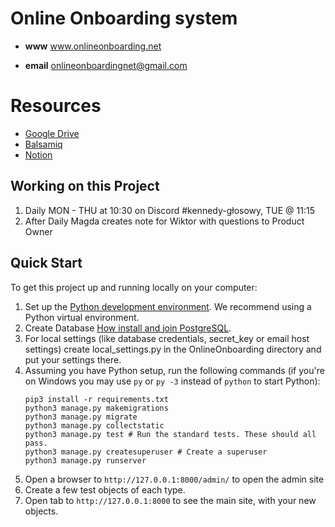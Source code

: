 # Online Onboarding system
* **www** www.onlineonboarding.net

* **email** onlineonboardingnet@gmail.com

# Resources
* [Google Drive](https://drive.google.com/drive/folders/1_l1zUqGpWLETLL0MxekPrqh3OUcHVxz1)
* [Balsamiq](https://balsamiq.cloud/suqbkva/pmu54yy/r0B9B)
* [Notion](https://www.notion.so/plywoodandfriends/Kennedy-Onboarding-System-f5f463966bfd4741826f52f0114c30f6)

## Working on this Project
1. Daily MON - THU at 10:30 on Discord #kennedy-głosowy, TUE @ 11:15
2. After Daily Magda creates note for Wiktor with questions to Product Owner

## Quick Start

To get this project up and running locally on your computer:
1. Set up the [Python development environment](https://developer.mozilla.org/en-US/docs/Learn/Server-side/Django/development_environment).
   We recommend using a Python virtual environment.
1. Create Database [How install and join PostgreSQL](https://www.digitalocean.com/community/tutorials/how-to-use-postgresql-with-your-django-application-on-ubuntu-14-04).
1. For local settings (like database credentials, secret_key or email host settings) create local_settings.py in the OnlineOnboarding directory and put your settings there. 
1. Assuming you have Python setup, run the following commands (if you're on Windows you may use `py` or `py -3` instead of `python` to start Python):
   ```
   pip3 install -r requirements.txt
   python3 manage.py makemigrations
   python3 manage.py migrate
   python3 manage.py collectstatic
   python3 manage.py test # Run the standard tests. These should all pass.
   python3 manage.py createsuperuser # Create a superuser
   python3 manage.py runserver
   ```
1. Open a browser to `http://127.0.0.1:8000/admin/` to open the admin site
1. Create a few test objects of each type.
1. Open tab to `http://127.0.0.1:8000` to see the main site, with your new objects.
